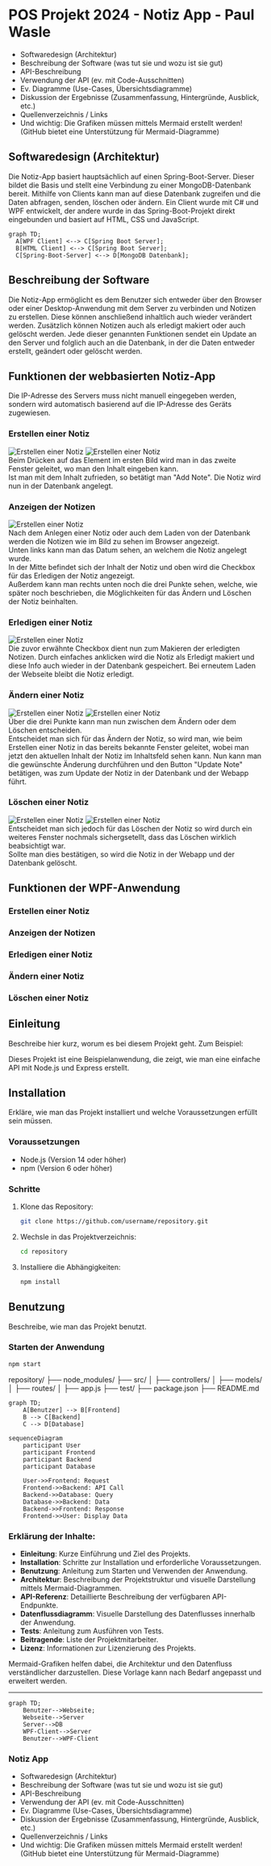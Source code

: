 # POS Projekt 2024 - Notiz App - Paul Wasle
- Softwaredesign (Architektur) 
- Beschreibung der Software (was tut sie und wozu ist sie gut) 
- API-Beschreibung
- Verwendung der API (ev. mit Code-Ausschnitten)
- Ev. Diagramme (Use-Cases, Übersichtsdiagramme)
- Diskussion der Ergebnisse (Zusammenfassung, Hintergründe, Ausblick, etc.)
- Quellenverzeichnis / Links
- Und wichtig: Die Grafiken müssen mittels Mermaid erstellt werden! (GitHub bietet eine Unterstützung für Mermaid-Diagramme)

## Softwaredesign (Architektur)
Die Notiz-App basiert hauptsächlich auf einen Spring-Boot-Server. Dieser bildet die Basis und stellt eine Verbindung zu einer MongoDB-Datenbank bereit. Mithilfe von Clients kann man auf diese Datenbank zugreifen und die Daten abfragen, senden, löschen oder ändern. Ein Client wurde mit C# und WPF entwickelt, der andere wurde in das Spring-Boot-Projekt direkt eingebunden und basiert auf HTML, CSS und JavaScript.

```mermaid
graph TD;
  A[WPF Client] <--> C[Spring Boot Server];
  B[HTML Client] <--> C[Spring Boot Server];
  C[Spring-Boot-Server] <--> D[MongoDB Datenbank];
```



## Beschreibung der Software
Die Notiz-App ermöglicht es dem Benutzer sich entweder über den Browser oder einer Desktop-Anwendung mit dem Server zu verbinden und Notizen zu erstellen. Diese können anschließend inhaltlich auch wieder verändert werden. Zusätzlich können Notizen auch als erledigt makiert oder auch gelöscht werden. Jede dieser genannten Funktionen sendet ein Update an den Server und folglich auch an die Datenbank, in der die Daten entweder erstellt, geändert oder gelöscht werden.



## Funktionen der webbasierten Notiz-App
Die IP-Adresse des Servers muss nicht manuell eingegeben werden, sondern wird automatisch basierend auf die IP-Adresse des Geräts zugewiesen. 

### Erstellen einer Notiz
![Erstellen einer Notiz](./BilderDoku/HTML_Add.jpg)
![Erstellen einer Notiz](./BilderDoku/HTML_Add2.jpg)<br>
Beim Drücken auf das Element im ersten Bild wird man in das zweite Fenster geleitet, wo man den Inhalt eingeben kann. <br>
Ist man mit dem Inhalt zufrieden, so betätigt man "Add Note". Die Notiz wird nun in der Datenbank angelegt.

### Anzeigen der Notizen
![Erstellen einer Notiz](./BilderDoku/HTML_Anzeigen.jpg)<br>
Nach dem Anlegen einer Notiz oder auch dem Laden von der Datenbank werden die Notizen wie im Bild zu sehen im Browser angezeigt. <br>
Unten links kann man das Datum sehen, an welchem die Notiz angelegt wurde. <br>
In der Mitte befindet sich der Inhalt der Notiz und oben wird die Checkbox für das Erledigen der Notiz angezeigt. <br>
Außerdem kann man rechts unten noch die drei Punkte sehen, welche, wie später noch beschrieben, die Möglichkeiten für das Ändern und Löschen der Notiz beinhalten.

### Erledigen einer Notiz
![Erstellen einer Notiz](./BilderDoku/HTML_Erledigt.jpg)<br>
Die zuvor erwähnte Checkbox dient nun zum Makieren der erledigten Notizen. Durch einfaches anklicken wird die Notiz als Erledigt makiert und diese Info auch wieder in der Datenbank gespeichert. Bei erneutem Laden der Webseite bleibt die Notiz erledigt. 

### Ändern einer Notiz
![Erstellen einer Notiz](./BilderDoku/HTML_Edit_Delete.jpg)
![Erstellen einer Notiz](./BilderDoku/HTML_Edit.jpg)<br>
Über die drei Punkte kann man nun zwischen dem Ändern oder dem Löschen entscheiden. <br>
Entscheidet man sich für das Ändern der Notiz, so wird man, wie beim Erstellen einer Notiz in das bereits bekannte Fenster geleitet, wobei man jetzt den aktuellen Inhalt der Notiz im Inhaltsfeld sehen kann. Nun kann man die gewünschte Änderung durchführen und den Button "Update Note" betätigen, was zum Update der Notiz in der Datenbank und der Webapp führt.


### Löschen einer Notiz
![Erstellen einer Notiz](./BilderDoku/HTML_Edit_Delete.jpg)
![Erstellen einer Notiz](./BilderDoku/HTML_Delete.jpg)<br>
Entscheidet man sich jedoch für das Löschen der Notiz so wird durch ein weiteres Fenster nochmals sichergsetellt, dass das Löschen wirklich beabsichtigt war. <br>
Sollte man dies bestätigen, so wird die Notiz in der Webapp und der Datenbank gelöscht. 



## Funktionen der WPF-Anwendung


### Erstellen einer Notiz


### Anzeigen der Notizen


### Erledigen einer Notiz


### Ändern einer Notiz


### Löschen einer Notiz





































## Einleitung
Beschreibe hier kurz, worum es bei diesem Projekt geht. Zum Beispiel:

Dieses Projekt ist eine Beispielanwendung, die zeigt, wie man eine einfache API mit Node.js und Express erstellt.

## Installation
Erkläre, wie man das Projekt installiert und welche Voraussetzungen erfüllt sein müssen.

### Voraussetzungen
- Node.js (Version 14 oder höher)
- npm (Version 6 oder höher)

### Schritte
1. Klone das Repository:
    ```sh
    git clone https://github.com/username/repository.git
    ```
2. Wechsle in das Projektverzeichnis:
    ```sh
    cd repository
    ```
3. Installiere die Abhängigkeiten:
    ```sh
    npm install
    ```

## Benutzung
Beschreibe, wie man das Projekt benutzt.

### Starten der Anwendung
```sh
npm start
```

repository/
├── node_modules/
├── src/
│   ├── controllers/
│   ├── models/
│   ├── routes/
│   ├── app.js
├── test/
├── package.json
├── README.md

```mermaid
graph TD;
    A[Benutzer] --> B[Frontend]
    B --> C[Backend]
    C --> D[Database]
```

```mermaid
sequenceDiagram
    participant User
    participant Frontend
    participant Backend
    participant Database

    User->>Frontend: Request
    Frontend->>Backend: API Call
    Backend->>Database: Query
    Database->>Backend: Data
    Backend->>Frontend: Response
    Frontend->>User: Display Data
```

### Erklärung der Inhalte:

- **Einleitung**: Kurze Einführung und Ziel des Projekts.
- **Installation**: Schritte zur Installation und erforderliche Voraussetzungen.
- **Benutzung**: Anleitung zum Starten und Verwenden der Anwendung.
- **Architektur**: Beschreibung der Projektstruktur und visuelle Darstellung mittels Mermaid-Diagrammen.
- **API-Referenz**: Detaillierte Beschreibung der verfügbaren API-Endpunkte.
- **Datenflussdiagramm**: Visuelle Darstellung des Datenflusses innerhalb der Anwendung.
- **Tests**: Anleitung zum Ausführen von Tests.
- **Beitragende**: Liste der Projektmitarbeiter.
- **Lizenz**: Informationen zur Lizenzierung des Projekts.

Mermaid-Grafiken helfen dabei, die Architektur und den Datenfluss verständlicher darzustellen. Diese Vorlage kann nach Bedarf angepasst und erweitert werden.



















---



```mermaid
graph TD;
    Benutzer-->Webseite;
    Webseite-->Server
    Server-->DB
    WPF-Client-->Server
    Benutzer-->WPF-Client
```


### Notiz App
- Softwaredesign (Architektur) 
- Beschreibung der Software (was tut sie und wozu ist sie gut) 
- API-Beschreibung
- Verwendung der API (ev. mit Code-Ausschnitten)
- Ev. Diagramme (Use-Cases, Übersichtsdiagramme)
- Diskussion der Ergebnisse (Zusammenfassung, Hintergründe, Ausblick, etc.)
- Quellenverzeichnis / Links
- Und wichtig: Die Grafiken müssen mittels Mermaid erstellt werden! (GitHub bietet eine Unterstützung für Mermaid-Diagramme)
